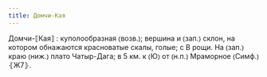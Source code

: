 ```yaml
---
title: Домчи-Кая
---
```


Домчи-⟦Кая⟧
: куполообразная ⦅возв.⦆; вершина и ⦅зап.⦆ склон, на котором обнажаются красноватые скалы, голые; с В рощи. На ⦅зап.⦆ краю ⦅ниж.⦆ плато Чатыр-Дага; в 5 км. к ⦅Ю⦆ от ⦅н.п.⦆ Мраморное ⦅Симф.⦆ ⦃Ж7⦄.
